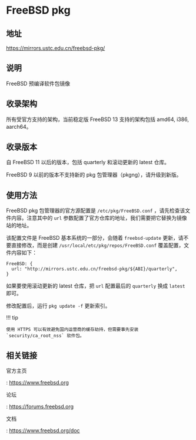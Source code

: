 # FreeBSD pkg

## 地址

<https://mirrors.ustc.edu.cn/freebsd-pkg/>

## 说明

FreeBSD 预编译软件包镜像

## 收录架构

所有受官方支持的架构，当前稳定版 FreeBSD 13 支持的架构包括 amd64, i386,
aarch64。

## 收录版本

自 FreeBSD 11 以后的版本，包括 quarterly 和滚动更新的 latest 仓库。

FreeBSD 9 以前的版本不支持新的 pkg 包管理器（pkgng），请升级到新版。

## 使用方法

FreeBSD pkg 包管理器的官方源配置是
`/etc/pkg/FreeBSD.conf`
，请先检查该文件内容。注意其中的 `url`
参数配置了官方仓库的地址，我们需要把它替换为镜像站的地址。

该配置文件是 FreeBSD 基本系统的一部分，会随着 `freebsd-update`
更新，请不要直接修改，而是创建
`/usr/local/etc/pkg/repos/FreeBSD.conf`
覆盖配置，文件内容如下：

    FreeBSD: {
      url: "http://mirrors.ustc.edu.cn/freebsd-pkg/${ABI}/quarterly",
    }

如果要使用滚动更新的 latest 仓库，把 `url` 配置最后的 `quarterly` 换成
`latest` 即可。

修改配置后，运行 `pkg update -f` 更新索引。

!!! tip

    使用 HTTPS 可以有效避免国内运营商的缓存劫持，但需要事先安装
    `security/ca_root_nss` 软件包。

## 相关链接

官方主页

:   <https://www.freebsd.org>

论坛

:   <https://forums.freebsd.org>

文档

:   <https://www.freebsd.org/doc>
